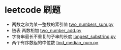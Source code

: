 # leetcode 刷题

* 两数之和为某一整数的索引值 [two_numbers_sum.py](https://github.com/clnFind/DayDayAlgorithm/blob/master/leetcode/two_numbers_sum.py)
* 链表 两数相加 [two_number_add.py](https://github.com/clnFind/DayDayAlgorithm/blob/master/leetcode/two_number_add.py)
* 字符串最长不重复的子串的长度 [longest_substring.py](https://github.com/clnFind/DayDayAlgorithm/blob/master/leetcode/longest_substring.py)
* 两个有序数组的中位数 [find_median_num.py](https://github.com/clnFind/DayDayAlgorithm/blob/master/leetcode/find_median_num.py)
